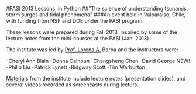#PASI 2013 Lessons, in Python 
##"The science of understanding tsunamis, storm surges and tidal phenomena"
###An event held in Valparaiso, Chile, with funding from NSF and DOE under the PASI program.

These lessons were prepared during Fall 2013, inspired by some of the lecture notes from the mini-courses at the PASI (Jan. 2013).

The institute was led by [Prof. Lorena A.](http://lorenabarba.com/) Barba and the instructors were:

-Cheryl Ann Blain
-Donna Calhoun
-Changsheng Chen
-David George NEW!
-Philip Liu
-Patrick Lynett
-Ridgway Scott
-Tim Warburton

[Materials](http://www.bu.edu/pasi-tsunami/materials/) from the institute include lecture notes (presentation slides), and several videos recorded as screencasts during lecturs.


